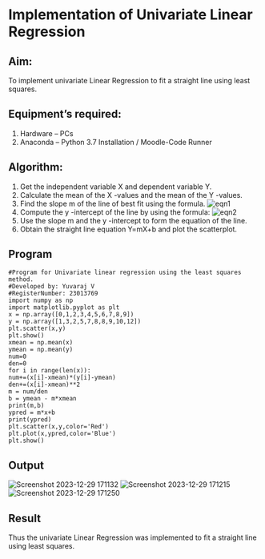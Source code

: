 # Implementation of Univariate Linear Regression
## Aim:
To implement univariate Linear Regression to fit a straight line using least squares.
## Equipment’s required:
1.	Hardware – PCs
2.	Anaconda – Python 3.7 Installation / Moodle-Code Runner
## Algorithm:
1.	Get the independent variable X and dependent variable Y.
2.	Calculate the mean of the X -values and the mean of the Y -values.
3.	Find the slope m of the line of best fit using the formula.
 ![eqn1](./eq1.jpg)
4.	Compute the y -intercept of the line by using the formula:
![eqn2](./eq2.jpg)  
5.	Use the slope m and the y -intercept to form the equation of the line.
6.	Obtain the straight line equation Y=mX+b and plot the scatterplot.
## Program
```
#Program for Univariate linear regression using the least squares method.
#Developed by: Yuvaraj V
#RegisterNumber: 23013769
import numpy as np
import matplotlib.pyplot as plt
x = np.array([0,1,2,3,4,5,6,7,8,9])
y = np.array([1,3,2,5,7,8,8,9,10,12])
plt.scatter(x,y)
plt.show()
xmean = np.mean(x)
ymean = np.mean(y)
num=0
den=0
for i in range(len(x)):
num+=(x[i]-xmean)*(y[i]-ymean)
den+=(x[i]-xmean)**2
m = num/den
b = ymean - m*xmean
print(m,b)
ypred = m*x+b
print(ypred)
plt.scatter(x,y,color='Red')
plt.plot(x,ypred,color='Blue')
plt.show()
```
## Output
![Screenshot 2023-12-29 171132](https://github.com/YuvarajVB/Univariate-Linear-Regression/assets/151488375/1f262ca0-9b77-4526-9bd7-893ee33c27f6)
![Screenshot 2023-12-29 171215](https://github.com/YuvarajVB/Univariate-Linear-Regression/assets/151488375/8c358e55-fc8a-43de-925d-f0697c560c61)
![Screenshot 2023-12-29 171250](https://github.com/YuvarajVB/Univariate-Linear-Regression/assets/151488375/074dbdff-b978-43e0-a79b-80340f370248)


## Result
Thus the univariate Linear Regression was implemented to fit a straight line using least squares.
